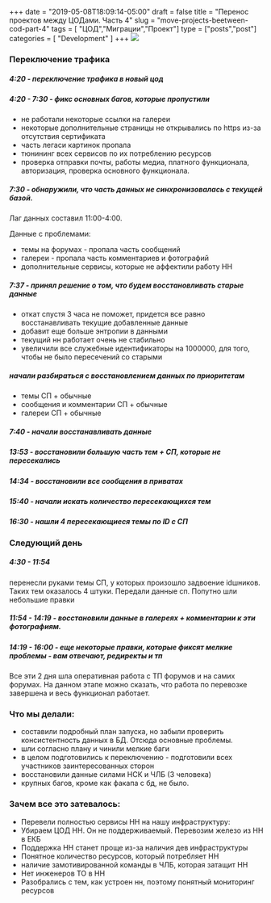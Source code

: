 +++
date = "2019-05-08T18:09:14-05:00"
draft = false
title = "Перенос проектов между ЦОДами. Часть 4"
slug = "move-projects-beetween-cod-part-4"
tags = [ "ЦОД","Миграции","Проект"]
type = ["posts","post"]
categories = [
    "Development"
]
+++
![](/images/nnru.svg)

### Переключение трафика

##### 4:20 - переключение трафика в новый цод

##### 4:20 - 7:30 - фикс основных багов, которые пропустили

- не работали некоторые ссылки на галереи
- некоторые дополнительные страницы не открывались по https из-за отсутствия сертификата
- часть легаси картинок пропала
- тюнининг всех сервисов по их потреблению ресурсов
- проверка отправки почты, работы медиа, платного функционала, авторизация,  проверка основного функционала.

##### 7:30 - обнаружили, что часть данных не синхронизовалась с текущей базой.
Лаг данных составил 11:00-4:00.

Данные с проблемами:

- темы на форумах - пропала часть сообщений
- галереи - пропала часть комментариев и фотографий
- дополнительные сервисы, которые не аффектили работу НН

##### 7:37 - принял решение о том, что будем восстановливать старые данные

- откат спустя 3 часа не  поможет, придется все равно восстанавливать текущие добавленные данные
- добавит еще больше энтропии в данными
- текущий нн работает очень не стабильно
- увеличили все служебные идентификаторы на 1000000, для того, чтобы не было пересечений со старыми

##### начали разбираться с восстановлением данных по приоритетам
- темы СП + обычные
- сообщения и комментарии СП + обычные
- галереи СП + обычные

##### 7:40 - начали восстанавливать данные

##### 13:53 - восстановили большую часть тем + СП, которые не пересекались

##### 14:34 - восстановили все сообщения в приватах

##### 15:40 - начали искать количество пересекающихся тем

##### 16:30 - нашли 4 пересекающиеся темы по ID с СП

### Следующий день

##### 4:30 - 11:54 
перенесли руками темы СП, у которых произошло задвоение idшников. Таких тем оказалось 4 штуки. Передали данные сп. Попутно шли небольшие правки

##### 11:54 - 14:19 - восстановили данные в галереях + комментарии к эти фотографиям.

##### 14:19 - 16:00 - еще некоторые правки, которые фиксят мелкие проблемы - вам отвечают, редиректы и тп

Все эти 2 дня шла оперативная работа с ТП форумов и на самих форумах. На данном этапе можно сказать, что работа по перевозке завершена и весь функционал работает.

### Что мы делали:

- составили подробный план запуска, но забыли проверить консистентность данных в БД. Отсюда основные проблемы.
- шли согласно плану и чинили мелкие баги
- в целом подготовились к переключению - подготовили всех участников заинтересованных сторон
- восстановили данные силами НСК и ЧЛБ (3 человека)
- крупных багов, кроме как факапа с бд, не было.

### Зачем все это затевалось:

- Перевели полностью сервисы НН на нашу инфраструктуру:
- Убираем ЦОД НН. Он не поддерживаемый. Перевозим железо из НН в ЕКБ
- Поддержка НН станет проще из-за наличия дев инфраструктуры
- Понятное количество ресурсов, который потребляет НН
- наличие замотивированной команды в ЧЛБ, которая затащит НН
- Нет инженеров ТО в НН
- Разобрались с тем, как устроен нн, поэтому понятный мониторинг ресурсов





